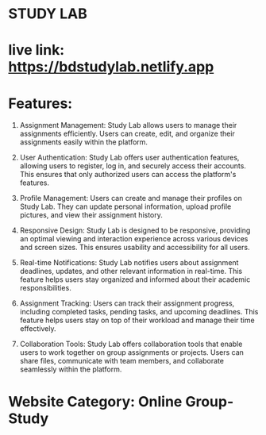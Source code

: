 # STUDY LAB

# live link: https://bdstudylab.netlify.app

# Features:

1. Assignment Management: Study Lab allows users to manage their assignments efficiently. Users can create, edit, and organize their assignments easily within the platform.

2. User Authentication: Study Lab offers user authentication features, allowing users to register, log in, and securely access their accounts. This ensures that only authorized users can access the platform's features.

3. Profile Management: Users can create and manage their profiles on Study Lab. They can update personal information, upload profile pictures, and view their assignment history.

4. Responsive Design: Study Lab is designed to be responsive, providing an optimal viewing and interaction experience across various devices and screen sizes. This ensures usability and accessibility for all users.

5. Real-time Notifications: Study Lab notifies users about assignment deadlines, updates, and other relevant information in real-time. This feature helps users stay organized and informed about their academic responsibilities.

6. Assignment Tracking: Users can track their assignment progress, including completed tasks, pending tasks, and upcoming deadlines. This feature helps users stay on top of their workload and manage their time effectively.

7. Collaboration Tools: Study Lab offers collaboration tools that enable users to work together on group assignments or projects. Users can share files, communicate with team members, and collaborate seamlessly within the platform.

# Website Category: Online Group-Study
